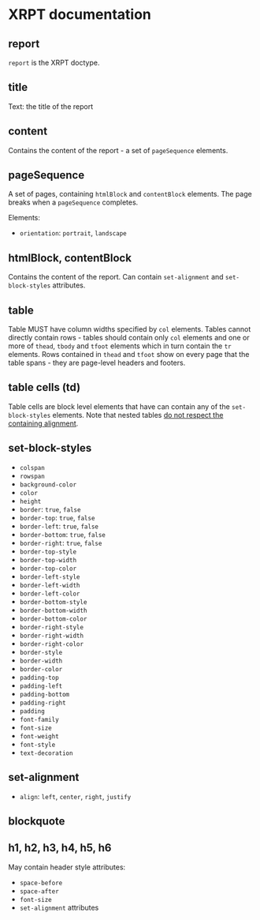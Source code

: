 # XRPT documentation


## report

`report` is the XRPT doctype.


## title

Text: the title of the report


## content

Contains the content of the report - a set of `pageSequence` elements.


## pageSequence

A set of pages, containing `htmlBlock` and `contentBlock` elements. The page breaks when a `pageSequence` completes.

Elements:

- `orientation`: `portrait`, `landscape`


## htmlBlock, contentBlock

Contains the content of the report. Can contain `set-alignment` and `set-block-styles` attributes.


## table

Table MUST have column widths specified by `col` elements. Tables cannot directly contain rows - tables should contain only `col` elements and one or more of `thead`, `tbody` and `tfoot` elements which in turn contain the `tr` elements. Rows contained in `thead` and `tfoot` show on every page that the table spans - they are page-level headers and footers.


## table cells (td)

Table cells are block level elements that have can contain any of the `set-block-styles` elements. Note that nested tables [do not respect the containing alignment](https://github.com/swxben/swxben.reporting/issues/12).


## set-block-styles

- `colspan`
- `rowspan`
- `background-color`
- `color`
- `height`
- `border`: `true`, `false`
- `border-top`: `true`, `false`
- `border-left`: `true`, `false`
- `border-bottom`: `true`, `false`
- `border-right`: `true`, `false`
- `border-top-style`
- `border-top-width`
- `border-top-color`
- `border-left-style`
- `border-left-width`
- `border-left-color`
- `border-bottom-style`
- `border-bottom-width`
- `border-bottom-color`
- `border-right-style`
- `border-right-width`
- `border-right-color`
- `border-style`
- `border-width`
- `border-color`
- `padding-top`
- `padding-left`
- `padding-bottom`
- `padding-right`
- `padding`
- `font-family`
- `font-size`
- `font-weight`
- `font-style`
- `text-decoration`


## set-alignment

- `align`: `left`, `center`, `right`, `justify`


## blockquote


## h1, h2, h3, h4, h5, h6

May contain header style attributes:

- `space-before`
- `space-after`
- `font-size`
- `set-alignment` attributes







